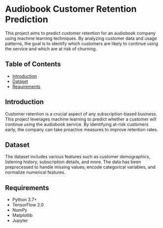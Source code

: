 # Audiobook Customer Retention Prediction

This project aims to predict customer retention for an audiobook company using machine learning techniques. By analyzing customer data and usage patterns, the goal is to identify which customers are likely to continue using the service and which are at risk of churning.

## Table of Contents
- [Introduction](#introduction)
- [Dataset](#dataset)
- [Requirements](#requirements)

## Introduction
Customer retention is a crucial aspect of any subscription-based business. This project leverages machine learning to predict whether a customer will continue using the audiobook service. By identifying at-risk customers early, the company can take proactive measures to improve retention rates.

## Dataset
The dataset includes various features such as customer demographics, listening history, subscription details, and more. The data has been preprocessed to handle missing values, encode categorical variables, and normalize numerical features.

## Requirements
- Python 3.7+
- TensorFlow 2.0
- NumPy
- Matplotlib
- Jupyter
